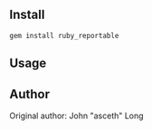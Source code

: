 Install
-------

    gem install ruby_reportable


Usage
--------



Author
------

Original author: John "asceth" Long


